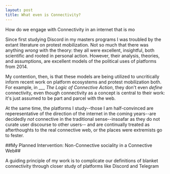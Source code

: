 ```yaml
---
layout: post
title: What even is Connectivity?
---
```


How do we engage with Connectivity in an internet that is mo


Since first studying Discord in my masters programs I was troubled by the extant literature on protest mobilization. Not so much that there was anything *wrong* with the theory: they all were excellent, insightful, both scientific and rooted in personal action. However, their analysis, theories, and assumptions, are excellent models of the political uses of platforms from 2014.

My contention, then, is that these models are being utilized to uncritically inform recent work on platform ecosystems and protest mobilization both. For example, in ___ *The Logic of Connective Action*, they don't even *define* connectivity, even though connectivity as a concept is central to their work: it's just assumed to be part and parcel with the web. 

At the same time, the platforms I study--those I am half-convinced are reperesentative of the direction of the internet in the coming years--are decidedly *not* connective in the traditional sense--insoafar as they do not curate user discourse to other users-- and are continually treated as afterthoughts to the real connective web, or the places were extremists go to fester.

##My Planned Intervention: Non-Connective sociality in a Connective Web##

A guiding principle of my work is to complicate our definitions of blanket connectivity through closer study of platforms like Discord and Telegram
